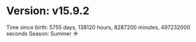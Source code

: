 # Version: v15.9.2
Time since birth: 5755 days, 138120 hours, 8287200 minutes, 497232000 seconds
Season: Summer ☀️
